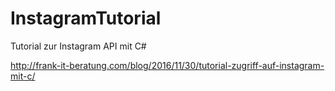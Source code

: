# InstagramTutorial
Tutorial zur Instagram API mit C#

http://frank-it-beratung.com/blog/2016/11/30/tutorial-zugriff-auf-instagram-mit-c/
